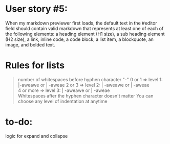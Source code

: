 

# User story #5: 
When my markdown previewer first loads, the default text in the #editor field should contain valid markdown that represents at least one of each of the following elements: a heading element (H1 size), a sub heading element (H2 size), a link, inline code, a code block, a list item, a blockquote, an image, and bolded text.

# Rules for lists
> number of whitespaces before hyphen character "-"
0 or 1 => level 1:    |-aweawe    or |  -aweae 
2 or 3 => level 2:    |  -aweawe    or |   -aweae  
4 or more => level 3: |    -aweawe    or |           -aweae   
Whitespaces after the hyphen character doesn't matter
You can choose any level of indentation at anytime

# to-do:
logic for expand and collapse